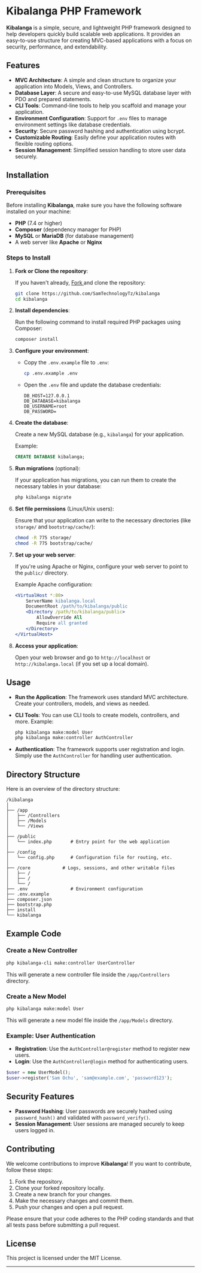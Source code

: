 # Kibalanga PHP Framework

**Kibalanga** is a simple, secure, and lightweight PHP framework designed to help developers quickly build scalable web applications. It provides an easy-to-use structure for creating MVC-based applications with a focus on security, performance, and extendability.

## Features
- **MVC Architecture**: A simple and clean structure to organize your application into Models, Views, and Controllers.
- **Database Layer**: A secure and easy-to-use MySQL database layer with PDO and prepared statements.
- **CLI Tools**: Command-line tools to help you scaffold and manage your application.
- **Environment Configuration**: Support for `.env` files to manage environment settings like database credentials.
- **Security**: Secure password hashing and authentication using bcrypt.
- **Customizable Routing**: Easily define your application routes with flexible routing options.
- **Session Management**: Simplified session handling to store user data securely.

## Installation

### Prerequisites
Before installing **Kibalanga**, make sure you have the following software installed on your machine:
- **PHP** (7.4 or higher)
- **Composer** (dependency manager for PHP)
- **MySQL** or **MariaDB** (for database management)
- A web server like **Apache** or **Nginx**

### Steps to Install

1. **Fork or Clone the repository**:

   If you haven't already, [ Fork ](https://github.com/SamTechnologyTz/kibalanga/fork) and clone the repository:

   ```bash
   git clone https://github.com/SamTechnologyTz/kibalanga
   cd kibalanga
   ```

2. **Install dependencies**:

   Run the following command to install required PHP packages using Composer:

   ```bash
   composer install
   ```

3. **Configure your environment**:

   - Copy the `.env.example` file to `.env`:

     ```bash
     cp .env.example .env
     ```

   - Open the `.env` file and update the database credentials:
     ```env
     DB_HOST=127.0.0.1
     DB_DATABASE=kibalanga
     DB_USERNAME=root
     DB_PASSWORD=
     ```

4. **Create the database**:

   Create a new MySQL database (e.g., `kibalanga`) for your application.

   Example:
   ```sql
   CREATE DATABASE kibalanga;
   ```

5. **Run migrations** (optional):

   If your application has migrations, you can run them to create the necessary tables in your database:
   
   ```bash
   php kibalanga migrate
   ```

6. **Set file permissions** (Linux/Unix users):

   Ensure that your application can write to the necessary directories (like `storage/` and `bootstrap/cache/`):

   ```bash
   chmod -R 775 storage/
   chmod -R 775 bootstrap/cache/
   ```

7. **Set up your web server**:

   If you're using Apache or Nginx, configure your web server to point to the `public/` directory.

   Example Apache configuration:
   ```apache
   <VirtualHost *:80>
       ServerName kibalanga.local
       DocumentRoot /path/to/kibalanga/public
       <Directory /path/to/kibalanga/public>
           AllowOverride All
           Require all granted
       </Directory>
   </VirtualHost>
   ```

8. **Access your application**:

   Open your web browser and go to `http://localhost` or `http://kibalanga.local` (if you set up a local domain).

## Usage

- **Run the Application**: The framework uses standard MVC architecture. Create your controllers, models, and views as needed.
- **CLI Tools**: You can use CLI tools to create models, controllers, and more. Example:
  
  ```bash
  php kibalanga make:model User
  php kibalanga make:controller AuthController
  ```

- **Authentication**: The framework supports user registration and login. Simply use the `AuthController` for handling user authentication.

## Directory Structure

Here is an overview of the directory structure:

```
/kibalanga
│
├── /app
│   ├── /Controllers
│   ├── /Models
│   └── /Views
│
├── /public
│   └── index.php       # Entry point for the web application
│
├── /config
│   └── config.php      # Configuration file for routing, etc.
│
├── /core            # Logs, sessions, and other writable files
│   ├── /
│   ├── /
│   └── /
├── .env                # Environment configuration
├── .env.example
├── composer.json
├── bootstrap.php
├── install
└── kibalanga                
```

## Example Code

### Create a New Controller

```bash
php kibalanga-cli make:controller UserController
```

This will generate a new controller file inside the `/app/Controllers` directory.

### Create a New Model

```bash
php kibalanga make:model User
```

This will generate a new model file inside the `/app/Models` directory.

### Example: User Authentication

- **Registration**: Use the `AuthController@register` method to register new users.
- **Login**: Use the `AuthController@login` method for authenticating users.

```php
$user = new UserModel();
$user->register('Sam Ochu', 'sam@example.com', 'password123');
```

## Security Features

- **Password Hashing**: User passwords are securely hashed using `password_hash()` and validated with `password_verify()`.
- **Session Management**: User sessions are managed securely to keep users logged in.

## Contributing

We welcome contributions to improve **Kibalanga**! If you want to contribute, follow these steps:

1. Fork the repository.
2. Clone your forked repository locally.
3. Create a new branch for your changes.
4. Make the necessary changes and commit them.
5. Push your changes and open a pull request.

Please ensure that your code adheres to the PHP coding standards and that all tests pass before submitting a pull request.

## License

This project is licensed under the MIT License.

---

